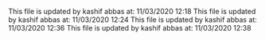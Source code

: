 This file is updated by kashif abbas at: 11/03/2020 12:18
This file is updated by kashif abbas at: 11/03/2020 12:24
This file is updated by kashif abbas at: 11/03/2020 12:36
This file is updated by kashif abbas at: 11/03/2020 12:38